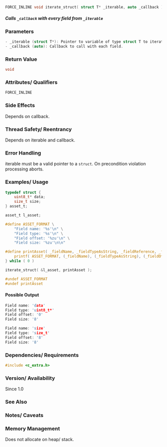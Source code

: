 <!-- The full declaration, including return type, name, and parameter list -->
```cpp
FORCE_INLINE void iterate_struct( struct T* _iterable, auto _callback )
```

##### Calls `_callback` with every field from `_iterable`

### **Parameters**

```cpp
- _iterable (struct T*): Pointer to variable of type struct T to iterate over.
- _callback (auto): Callback to call with each field.
```

### **Return Value**

<!-- Type and meaning of the return value. -->
<!-- Include possible error codes or special cases (e.g., `NULL` on failure). -->
```cpp
void
```

### **Attributes/ Qualifiers**

<!-- Any special C attributes (e.g., `inline`, `FORCE_INLINE`, `static`, `CONST`, `PURE`, `NO_RETURN`, `NO_OPTIMIZE`, `__attribute__`, `DEPRECATED`, `HOT`, `COLD`, `SENTINEL`). -->
```cpp
FORCE_INLINE
```

### **Side Effects**

<!-- Describe any side effects like modifying global variables, allocating memory, writing to files, etc. -->
Depends on callback.

### **Thread Safety/ Reentrancy**

<!-- Mention whether the function is thread-safe or reentrant. -->
Depends on iterable and callback.

### **Error Handling**

<!-- How the function handles errors. -->
<!-- Any `errno` values set. -->
<!-- Return value conventions (e.g., negative on error). -->
iterable must be a valid pointer to a `struct`.
On precondition violation processing aborts.

### **Examples/ Usage**

```c
typedef struct {
    uint8_t* data;
    size_t size;
} asset_t;

asset_t l_asset;

#define ASSET_FORMAT \
    "Field name: '%s'\n" \
    "Field type: '%s'\n" \
    "Field offset: '%zu'\n" \
    "Field size: '%zu'\n\n"

#define printAsset( _fieldName, _fieldTypeAsString, _fieldReference, _fieldOffset, _fieldSize ) do { \
    printf( ASSET_FORMAT, (_fieldName), (_fieldTypeAsString), (_fieldOffset), (_fieldSize) );        \
} while ( 0 )

iterate_struct( &l_asset, printAsset );

#undef ASSET_FORMAT
#undef printAsset
```

#### Possible Output

```c
Field name: 'data'
Field type: 'uint8_t*'
Field offset: '0'
Field size: '8'

Field name: 'size'
Field type: 'size_t'
Field offset: '8'
Field size: '8'
```

### **Dependencies/ Requirements**

<!-- Any required headers, macros, or preconditions. -->
<!-- Is a certain feature or configuration needed? -->
```c
#include <c_extra.h>
```

### **Version/ Availability**

<!-- If you have multiple versions or evolving APIs, note when the function was added or changed. -->
Since 1.0

### See Also

<!-- References to related functions. -->
<!-- TODO: Write -->

### **Notes/ Caveats**

<!-- Tricky behavior or known limitations. -->
<!-- TODO: Write -->

### **Memory Management**

<!-- Who allocates/frees if pointers are involved? -->
Does not allocate on heap/ stack.
